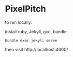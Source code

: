 # PixelPitch

to run locally:

install ruby, Jekyll, gcc, bundle


```bundle exec jekyll serve```


then visit http://localhost:4000/